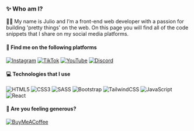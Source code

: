 ### ✨ Who am I?
👨‍💻 My name is Julio and I’m a front-end web developer with a passion for building 'pretty things' on the web. On this page you will find all of the code snippets that I share on my social media platforms.

#### 🔗 Find me on the following platforms
[![Instagram](https://img.shields.io/badge/Instagram-%23E4405F.svg?logo=Instagram&logoColor=white)](https://www.instagram.com/juliocodes) [![TikTok](https://img.shields.io/badge/TikTok-%23000000.svg?logo=TikTok&logoColor=white)](https://www.tiktok.com/@juliocodesyt) [![YouTube](https://img.shields.io/badge/YouTube-%23FF0000.svg?logo=YouTube&logoColor=white)](https://www.youtube.com/@juliocodes) [![Discord](https://img.shields.io/badge/Discord-%237289DA.svg?logo=discord&logoColor=white)](https://discord.com/invite/QQKv7B7rPK)

#### 💻 Technologies that I use
![HTML5](https://img.shields.io/badge/html5-%23E34F26.svg?style=for-the-badge&logo=html5&logoColor=white) ![CSS3](https://img.shields.io/badge/css3-%231572B6.svg?style=for-the-badge&logo=css3&logoColor=white) ![SASS](https://img.shields.io/badge/SASS-hotpink.svg?style=for-the-badge&logo=SASS&logoColor=white) ![Bootstrap](https://img.shields.io/badge/bootstrap-%23563D7C.svg?style=for-the-badge&logo=bootstrap&logoColor=white) ![TailwindCSS](https://img.shields.io/badge/tailwindcss-%2338B2AC.svg?style=for-the-badge&logo=tailwind-css&logoColor=white) ![JavaScript](https://img.shields.io/badge/javascript-%23323330.svg?style=for-the-badge&logo=javascript&logoColor=%23F7DF1E) ![React](https://img.shields.io/badge/react-%2320232a.svg?style=for-the-badge&logo=react&logoColor=%2361DAFB)

#### 🙏 Are you feeling generous?
[![BuyMeACoffee](https://img.shields.io/badge/Buy%20Me%20a%20Coffee-ffdd00?style=for-the-badge&logo=buy-me-a-coffee&logoColor=black)](https://buymeacoffee.com/https://www.buymeacoffee.com/juliocodes)
